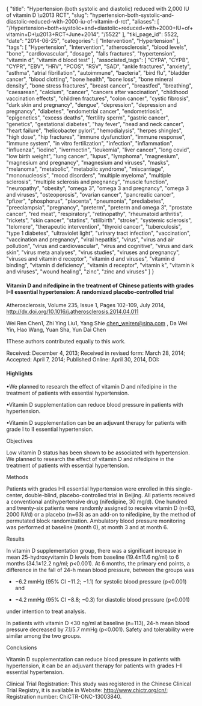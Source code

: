 {
    "title": "Hypertension (both systolic and diastolic) reduced with 2,000 IU of vitamin D \u2013 RCT",
    "slug": "hypertension-both-systolic-and-diastolic-reduced-with-2000-iu-of-vitamin-d-rct",
    "aliases": [
        "/Hypertension+both+systolic+and+diastolic+reduced+with+2000+IU+of+vitamin+D+\u2013+RCT+June+2014",
        "/5522"
    ],
    "tiki_page_id": 5522,
    "date": "2014-06-25",
    "categories": [
        "Intervention",
        "Hypertension"
    ],
    "tags": [
        "Hypertension",
        "Intervention",
        "atherosclerosis",
        "blood levels",
        "bone",
        "cardiovascular",
        "dosage",
        "falls fractures",
        "hypertension",
        "vitamin d",
        "vitamin d blood test"
    ],
    "associated_tags": [
        "CYPA",
        "CYPB",
        "CYPR",
        "EBV",
        "HRV",
        "PCOS",
        "RSV",
        "SAD",
        "ankle fractures",
        "anxiety",
        "asthma",
        "atrial fibrillation",
        "autoimmune",
        "bacteria",
        "bird flu",
        "bladder cancer",
        "blood clotting",
        "bone health",
        "bone loss",
        "bone mineral density",
        "bone stress fractures",
        "breast cancer",
        "breastfed",
        "breathing",
        "caesarean",
        "calcium",
        "cancer",
        "cancers after vaccination",
        "childhood vaccination effects",
        "children fractures",
        "colon cancer",
        "cystic fibrosis",
        "dark skin and pregnancy",
        "dengue",
        "depression",
        "depression and pregnancy",
        "diabetes",
        "endometrial cancer",
        "endometriosis",
        "epigenetics",
        "excess deaths",
        "fertility sperm",
        "gastric cancer",
        "genetics",
        "gestational diabetes",
        "hay fever",
        "head and neck cancer",
        "heart failure",
        "helicobacter pylori",
        "hemodialysis",
        "herpes shingles",
        "high dose",
        "hip fractures",
        "immune dysfunction",
        "immune response",
        "immune system",
        "in vitro fertilization",
        "infection",
        "inflammation",
        "influenza",
        "iodine",
        "ivermectin",
        "leukemia",
        "liver cancer",
        "long covid",
        "low birth weight",
        "lung cancer",
        "lupus",
        "lymphoma",
        "magnesium",
        "magnesium and pregnancy",
        "magnesium and viruses",
        "masks",
        "melanoma",
        "metabolic",
        "metabolic syndrome",
        "miscarriage",
        "mononucleosis",
        "mood disorders",
        "multiple myeloma",
        "multiple sclerosis",
        "multiple sclerosis and pregnancy",
        "muscle function",
        "neuropathy",
        "obesity",
        "omega 3",
        "omega 3 and pregnancy",
        "omega 3 and viruses",
        "osteoporosis",
        "ovarian cancer",
        "pancreatic cancer",
        "pfizer",
        "phosphorus",
        "placenta",
        "pneumonia",
        "prediabetes",
        "preeclampsia",
        "pregnancy",
        "preterm",
        "preterm and omega 3",
        "prostate cancer",
        "red meat",
        "respiratory",
        "retinopathy",
        "rheumatoid arthritis",
        "rickets",
        "skin cancer",
        "statins",
        "stillbirth",
        "stroke",
        "systemic sclerosis",
        "telomere",
        "therapeutic intervention",
        "thyroid cancer",
        "tuberculosis",
        "type 1 diabetes",
        "ultraviolet light",
        "urinary tract infection",
        "vaccination",
        "vaccination and pregnancy",
        "viral hepatitis",
        "virus",
        "virus and air pollution",
        "virus and cardiovascular",
        "virus and cognitive",
        "virus and dark skin",
        "virus meta analyses",
        "virus studies",
        "viruses and pregnancy",
        "viruses and vitamin d receptor",
        "vitamin d and viruses",
        "vitamin d binding",
        "vitamin d deficiency",
        "vitamin d receptor",
        "vitamin k",
        "vitamin k and viruses",
        "wound healing",
        "zinc",
        "zinc and viruses"
    ]
}


#### Vitamin D and nifedipine in the treatment of Chinese patients with grades I–II essential hypertension: A randomized placebo-controlled trial

Atherosclerosis, Volume 235, Issue 1, Pages 102–109, July 2014, http://dx.doi.org/10.1016/j.atherosclerosis.2014.04.011

Wei Ren Chen1, Zhi Ying Liu1, Yang Shie chen_weiren@sina.com , Da Wei Yin, Hao Wang, Yuan Sha, Yun Dai Chen

1These authors contributed equally to this work.

Received: December 4, 2013; Received in revised form: March 28, 2014; Accepted: April 7, 2014; Published Online: April 30, 2014, DOI:

#### Highlights

•We planned to research the effect of vitamin D and nifedipine in the treatment of patients with essential hypertension.

•Vitamin D supplementation can reduce blood pressure in patients with hypertension.

•Vitamin D supplementation can be an adjuvant therapy for patients with grade I to II essential hypertension.

Objectives

Low vitamin D status has been shown to be associated with hypertension. We planned to research the effect of vitamin D and nifedipine in the treatment of patients with essential hypertension.

Methods

Patients with grades I–II essential hypertension were enrolled in this single-center, double-blind, placebo-controlled trial in Beijing. All patients received a conventional antihypertensive drug (nifedipine, 30 mg/d). One hundred and twenty-six patients were randomly assigned to receive vitamin D (n=63, 2000 IU/d) or a placebo (n=63) as an add-on to nifedipine, by the method of permutated block randomization. Ambulatory blood pressure monitoring was performed at baseline (month 0), at month 3 and at month 6.

Results

In vitamin D supplementation group, there was a significant increase in mean 25-hydroxyvitamin D levels from baseline (19.4±11.6 ng/ml) to 6 months (34.1±12.2 ng/ml; p<0.001). At 6 months, the primary end points, a difference in the fall of 24-h mean blood pressure, between the groups was 

* −6.2 mmHg (95% CI −11.2; −1.1) for systolic blood pressure (p<0.001) and 

* −4.2 mmHg (95% CI −8.8; −0.3) for diastolic blood pressure (p<0.001) 

under intention to treat analysis. 

In patients with vitamin D <30 ng/ml at baseline (n=113), 24-h mean blood pressure decreased by 7.1/5.7 mmHg (p<0.001). Safety and tolerability were similar among the two groups.

Conclusions

Vitamin D supplementation can reduce blood pressure in patients with hypertension, it can be an adjuvant therapy for patients with grades I–II essential hypertension.

Clinical Trial Registration: This study was registered in the Chinese Clinical Trial Registry, it is available in Website: http://www.chictr.org/cn/; Registration number: ChiCTR-ONC-13003840.